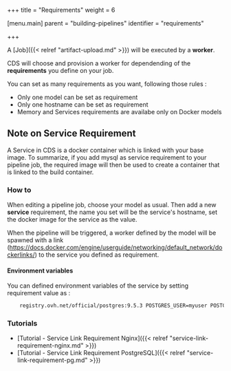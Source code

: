 +++
title = "Requirements"
weight = 6

[menu.main]
parent = "building-pipelines"
identifier = "requirements"

+++



A [Job]({{< relref "artifact-upload.md" >}}) will be executed by a **worker**.

CDS will choose and provision a worker for dependending of the **requirements** you define on your job.

You can set as many requirements as you want, following those rules :

- Only one model can be set as requirement
- Only one hostname can be set as requirement
- Memory and Services requirements are availabe only on Docker models


## Note on Service Requirement

A Service in CDS is a docker container which is linked with your base image. To summarize, if you add mysql as service requirement to your pipeline job, the required image will then be used to create a container that is linked to the build container.

### How to

When editing a pipeline job, choose your model as usual. Then add a new  **service** requirement, the name you set will be the service's hostname, set the docker image for the service as the value.

When the pipeline will be triggered, a worker defined by the model will be spawned with a link (https://docs.docker.com/engine/userguide/networking/default_network/dockerlinks/) to the service you defined as requirement.

#### Environment variables

You can defined environment variables of the service by setting requirement value as :
```bash
    registry.ovh.net/official/postgres:9.5.3 POSTGRES_USER=myuser POSTGRES_PASSWORD=mypassword
```

### Tutorials

* [Tutorial - Service Link Requirement Nginx]({{< relref "service-link-requirement-nginx.md" >}})
* [Tutorial - Service Link Requirement PostgreSQL]({{< relref "service-link-requirement-pg.md" >}})
